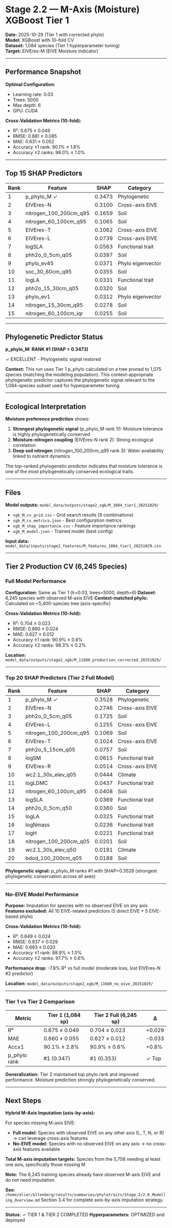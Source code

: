 # Stage 2.2 — M-Axis (Moisture) XGBoost Tier 1

**Date:** 2025-10-29 (Tier 1 with corrected phylo)  
**Model:** XGBoost with 10-fold CV  
**Dataset:** 1,084 species (Tier 1 hyperparameter tuning)  
**Target:** EIVEres-M (EIVE Moisture indicator)

---

## Performance Snapshot

**Optimal Configuration:**
- Learning rate: 0.03
- Trees: 5000
- Max depth: 6
- GPU: CUDA

**Cross-Validation Metrics (10-fold):**
- R²: 0.675 ± 0.049
- RMSE: 0.881 ± 0.085
- MAE: 0.631 ± 0.052
- Accuracy ±1 rank: 90.1% ± 1.8%
- Accuracy ±2 ranks: 98.0% ± 1.0%

---

## Top 15 SHAP Predictors

| Rank | Feature | SHAP | Category |
|------|---------|------|----------|
| 1 | p_phylo_M ✓ | 0.3473 | Phylogenetic |
| 2 | EIVEres-N | 0.3100 | Cross-axis EIVE |
| 3 | nitrogen_100_200cm_q95 | 0.1659 | Soil |
| 4 | nitrogen_60_100cm_q95 | 0.1065 | Soil |
| 5 | EIVEres-T | 0.1062 | Cross-axis EIVE |
| 6 | EIVEres-L | 0.0739 | Cross-axis EIVE |
| 7 | logSLA | 0.0563 | Functional trait |
| 8 | phh2o_0_5cm_q05 | 0.0397 | Soil |
| 9 | phylo_ev45 | 0.0371 | Phylo eigenvector |
| 10 | soc_30_60cm_q95 | 0.0355 | Soil |
| 11 | logLA | 0.0331 | Functional trait |
| 12 | phh2o_15_30cm_q05 | 0.0320 | Soil |
| 13 | phylo_ev1 | 0.0312 | Phylo eigenvector |
| 14 | nitrogen_15_30cm_q95 | 0.0278 | Soil |
| 15 | nitrogen_60_100cm_iqr | 0.0255 | Soil |

---

## Phylogenetic Predictor Status

**p_phylo_M: RANK #1 (SHAP = 0.3473)**

✓ EXCELLENT - Phylogenetic signal restored

**Context:** This run uses Tier 1 p_phylo calculated on a tree pruned to 1,075 species (matching the modeling population). This context-appropriate phylogenetic predictor captures the phylogenetic signal relevant to the 1,084-species subset used for hyperparameter tuning.

---

## Ecological Interpretation

**Moisture preference prediction** shows:
1. **Strongest phylogenetic signal** (p_phylo_M rank 1!): Moisture tolerance is highly phylogenetically conserved
2. **Moisture-nitrogen coupling** (EIVEres-N rank 2): Strong ecological correlation
3. **Deep soil nitrogen** (nitrogen_100_200cm_q95 rank 3): Water availability linked to nutrient dynamics

The top-ranked phylogenetic predictor indicates that moisture tolerance is one of the most phylogenetically conserved ecological traits.

---

## Files

**Model outputs:** `model_data/outputs/stage2_xgb/M_1084_tier1_20251029/`
- `xgb_M_cv_grid.csv` - Grid search results (9 combinations)
- `xgb_M_cv_metrics.json` - Best configuration metrics  
- `xgb_M_shap_importance.csv` - Feature importance rankings
- `xgb_M_model.json` - Trained model (best config)

**Input data:** `model_data/inputs/stage2_features/M_features_1084_tier1_20251029.csv`

---

## Tier 2 Production CV (6,245 Species)

### Full Model Performance

**Configuration:** Same as Tier 1 (lr=0.03, trees=5000, depth=6)
**Dataset:** 6,245 species with observed M-axis EIVE
**Context-matched phylo:** Calculated on ~5,400-species tree (axis-specific)

**Cross-Validation Metrics (10-fold):**
- R²: 0.704 ± 0.023
- RMSE: 0.860 ± 0.024
- MAE: 0.627 ± 0.012
- Accuracy ±1 rank: 90.9% ± 0.6%
- Accuracy ±2 ranks: 98.3% ± 0.2%

**Location:** `model_data/outputs/stage2_xgb/M_11680_production_corrected_20251029/`

---

### Top 20 SHAP Predictors (Tier 2 Full Model)

| Rank | Feature | SHAP | Category |
|------|---------|------|----------|
| 1 | p_phylo_M ✓ | 0.3528 | Phylogenetic |
| 2 | EIVEres-N | 0.2746 | Cross-axis EIVE |
| 3 | phh2o_0_5cm_q05 | 0.1725 | Soil |
| 4 | EIVEres-L | 0.1255 | Cross-axis EIVE |
| 5 | nitrogen_100_200cm_q95 | 0.1069 | Soil |
| 6 | EIVEres-T | 0.1024 | Cross-axis EIVE |
| 7 | phh2o_5_15cm_q05 | 0.0757 | Soil |
| 8 | logSM | 0.0615 | Functional trait |
| 9 | EIVEres-R | 0.0514 | Cross-axis EIVE |
| 10 | wc2.1_30s_elev_q05 | 0.0444 | Climate |
| 11 | logLDMC | 0.0437 | Functional trait |
| 12 | nitrogen_60_100cm_q95 | 0.0408 | Soil |
| 13 | logSLA | 0.0369 | Functional trait |
| 14 | phh2o_0_5cm_q50 | 0.0360 | Soil |
| 15 | logLA | 0.0325 | Functional trait |
| 16 | logNmass | 0.0236 | Functional trait |
| 17 | logH | 0.0221 | Functional trait |
| 18 | nitrogen_100_200cm_q05 | 0.0201 | Soil |
| 19 | wc2.1_30s_elev_q50 | 0.0191 | Climate |
| 20 | bdod_100_200cm_q05 | 0.0188 | Soil |

**Phylogenetic signal:** p_phylo_M ranks #1 with SHAP=0.3528 (strongest phylogenetic conservation across all axes)

---

### No-EIVE Model Performance

**Purpose:** Imputation for species with no observed EIVE on any axis
**Features excluded:** All 10 EIVE-related predictors (5 direct EIVE + 5 EIVE-based phylo)

**Cross-Validation Metrics (10-fold):**
- R²: 0.649 ± 0.024
- RMSE: 0.937 ± 0.029
- MAE: 0.693 ± 0.020
- Accuracy ±1 rank: 88.9% ± 1.0%
- Accuracy ±2 ranks: 97.7% ± 0.6%

**Performance drop:** -7.8% R² vs full model (moderate loss, lost EIVEres-N #2 predictor)

**Location:** `model_data/outputs/stage2_xgb/M_11680_no_eive_20251029/`

---

### Tier 1 vs Tier 2 Comparison

| Metric | Tier 1 (1,084 sp) | Tier 2 Full (6,245 sp) | Δ |
|--------|------------------|----------------------|---|
| R² | 0.675 ± 0.049 | 0.704 ± 0.023 | +0.029 |
| MAE | 0.660 ± 0.055 | 0.627 ± 0.012 | -0.033 |
| Acc±1 | 90.1% ± 2.8% | 90.9% ± 0.6% | +0.8% |
| p_phylo rank | #1 (0.347) | #1 (0.353) | ✓ Top |

**Generalization:** Tier 2 maintained top phylo rank and improved performance. Moisture prediction strongly phylogenetically conserved.

---

## Next Steps

**Hybrid M-Axis Imputation (axis-by-axis):**

For species missing M-axis EIVE:
- **Full model:** Species with observed EIVE on any other axis (L, T, N, or R) → can leverage cross-axis features
- **No-EIVE model:** Species with no observed EIVE on any axis → no cross-axis features available

**Total M-axis imputation targets:** Species from the 5,756 needing at least one axis, specifically those missing M

**Note:** The 6,245 training species already have observed M-axis EIVE and do not need imputation.

**See:** `/home/olier/ellenberg/results/summaries/phylotraits/Stage_2/2.0_Modelling_Overview.md` Section 3.4 for complete axis-by-axis imputation strategy.

---

**Status:** ✓ TIER 1 & TIER 2 COMPLETED
**Hyperparameters:** OPTIMIZED and deployed
